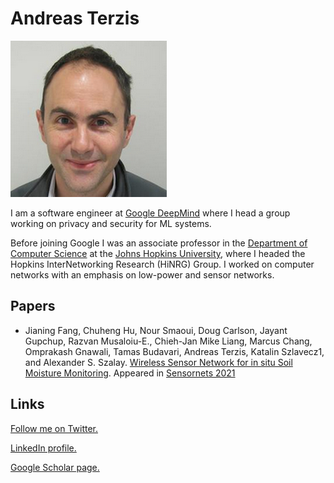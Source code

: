 # Andreas Terzis

![](photo.jpeg)

I am a software engineer at [Google DeepMind](https://deepmind.google/) where I head a group working on privacy and security for ML systems. 

Before joining Google I was an associate professor in the [Department of Computer Science](https://www.cs.jhu.edu) at the [Johns Hopkins University](https://www.jhu.edu/), where I headed the Hopkins InterNetworking Research (HiNRG) Group. I worked on computer networks with an emphasis on low-power and sensor networks.

## Papers
* Jianing Fang, Chuheng Hu, Nour Smaoui, Doug Carlson, Jayant Gupchup, Razvan Musaloiu-E., Chieh-Jan Mike Liang, Marcus Chang, Omprakash Gnawali, Tamas Budavari, Andreas Terzis, Katalin Szlavecz1, and Alexander S. Szalay. [Wireless Sensor Network for in situ Soil Moisture Monitoring](luyf-sensornets.pdf). Appeared in [Sensornets 2021](http://sensornets.org/)

## Links

<a href="https://twitter.com/aterzis">Follow me on Twitter.</a>

<a href="http://www.linkedin.com/pub/andreas-terzis/1/537/239">LinkedIn profile.</a>

<a href="http://scholar.google.com/citations?user=kgvqq-8AAAAJ&hl=en">Google Scholar page.</a>
